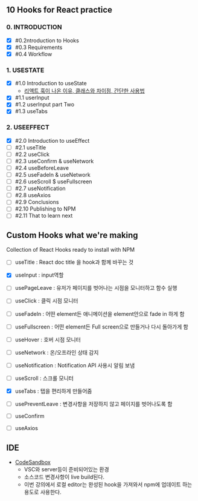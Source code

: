 ##  10 Hooks for React practice

### 0. INTRODUCTION 

- [x] \#0.2ntroduction to Hooks </br>
- [x] \#0.3 Requirements </br>
- [x] \#0.4 Workflow </br>

###  1. USESTATE

- [x] \#1.0 Introduction to useState  </br>
  - [리액트 훅이 나온 이유, 클래스와 차이점, 간단한 사용법](https://www.youtube.com/watch?v=yS-BU6eYUDE)
- [x] \#1.1 userInput  </br>
- [x] \#1.2 userInput part Two </br>
- [x] \#1.3 useTabs </br>

### 2. USEEFFECT
- [x] \#2.0 Introduction to useEffect
- [ ] \#2.1 useTitle
- [ ] \#2.2 useClick
- [ ] \#2.3 useConfirm & useNetwork
- [ ] \#2.4 useBeforeLeave
- [ ] \#2.5 useFadeIn & useNetwork
- [ ] \#2.6 useScroll $ useFullscreen
- [ ] \#2.7 useNotification
- [ ] \#2.8 useAxios
- [ ] \#2.9 Conclusions
- [ ] \#2.10 Publishing to NPM
- [ ] \#2.11 That to learn next

## Custom Hooks what we're making 

Collection of React Hooks ready to install with NPM

- [ ] useTitle : React doc title 을 hook과 함께 바꾸는 것 
- [x] useInput : input역할
- [ ] usePageLeave : 유저가 페이지를 벗어나는 시점을 모니터하고 함수 실행 
- [ ] useClick : 클릭 시점 모니터
- [ ] useFadeIn : 어떤 element든 애니메이션을 element안으로 fade in 하게 함 
- [ ] useFullscreen : 어떤 element든 Full screen으로 만들거나 다시 돌아가게 함 
- [ ] useHover : 호버 시점 모니터 
- [ ] useNetwork : 온/오프라인 상태 감지 
- [ ] useNotification : Notification API 사용시 알림 보냄 
- [ ] useScroll : 스크롤 모니터 
- [x] useTabs : 탭을 편리하게 만들어줌 
- [ ] usePreventLeave : 변경사항을 저장하지 않고 페이지를 벗어나도록 함
- [ ] useConfirm 
- [ ] useAxios 



##  IDE

- [CodeSandbox](https://codesandbox.io/index2)
    - VSC와 server등이 준비되어있는 환경
    - 소스코드 변경사항이 live build된다.  
    - 이번 강의에서 로컬 editor는 완성된 hook을 가져와서 npm에 업데이트 하는 용도로 사용한다.  
